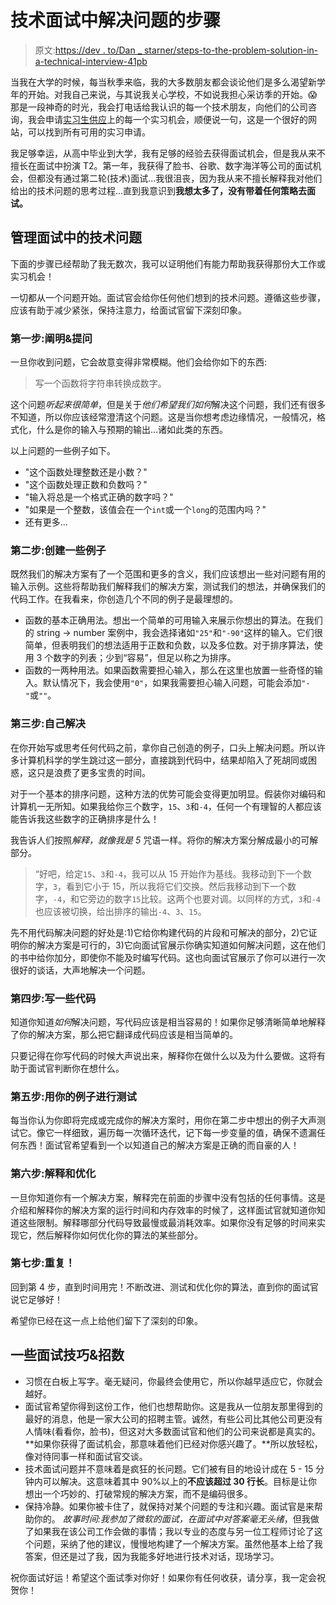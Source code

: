 # 技术面试中解决问题的步骤

> 原文:[https://dev . to/Dan _ starner/steps-to-the-problem-solution-in-a-technical-interview-41pb](https://dev.to/dan_starner/steps-towards-problem-solving-in-a-technical-interview-41pb)

当我在大学的时候，每当秋季来临，我的大多数朋友都会谈论他们是多么渴望新学年的开始。对我自己来说，与其说我关心学校，不如说我担心采访季的开始。😱那是一段神奇的时光，我会打电话给我认识的每一个技术朋友，向他们的公司咨询，我会申请[实习生供应](https://intern.supply/)上的每一个实习机会，顺便说一句，这是一个很好的网站，可以找到所有可用的实习申请。

我足够幸运，从高中毕业到大学，我有足够的经验去获得面试机会，但是我从来不擅长在面试中扮演 T2。第一年，我获得了脸书、谷歌、数字海洋等公司的面试机会，但都没有通过第二轮(技术)面试...我很沮丧，因为我从来不擅长解释我对他们给出的技术问题的思考过程...直到我意识到**我想太多了，没有带着任何策略去面试。**

## [](#managing-the-technical-question-of-an-interview)管理面试中的技术问题

下面的步骤已经帮助了我无数次，我可以证明他们有能力帮助我获得那份大工作或实习机会！

一切都从一个问题开始。面试官会给你任何他们想到的技术问题。遵循这些步骤，应该有助于减少紧张，保持注意力，给面试官留下深刻印象。

### [](#step-1-clarify-amp-ask-questions)第一步:阐明&提问

一旦你收到问题，它会故意变得非常模糊。他们会给你如下的东西:

> 写一个函数将字符串转换成数字。

这个问题*听起来很简单*，但是关于*他们希望我们如何*解决这个问题，我们还有很多不知道，所以你应该经常澄清这个问题。这是当你想考虑边缘情况，一般情况，格式化，什么是你的输入与预期的输出...诸如此类的东西。

以上问题的一些例子如下。

*   "这个函数处理整数还是小数？"
*   "这个函数处理正数和负数吗？"
*   "输入将总是一个格式正确的数字吗？"
*   "如果是一个整数，该值会在一个`int`或一个`long`的范围内吗？"
*   还有更多...

### [](#step-2-create-some-examples)第二步:创建一些例子

既然我们的解决方案有了一个范围和更多的含义，我们应该想出一些对问题有用的输入示例。这些将帮助我们解释我们的解决方案，测试我们的想法，并确保我们的代码工作。在我看来，你创造几个不同的例子是最理想的。

*   函数的基本正确用法。想出一个简单的可用输入来展示你想出的算法。在我们的 string -> number 案例中，我会选择诸如`"25"`和`"-90"`这样的输入。它们很简单，但表明我们的想法适用于正数和负数，以及多位数。对于排序算法，使用 3 个数字的列表；少到“容易”，但足以称之为排序。
*   函数的一两种用法。如果函数需要担心输入，那么在这里也放置一些奇怪的输入。默认情况下，我会使用`"0"`，如果我需要担心输入问题，可能会添加`"-"`或`""`。

### [](#step-3-solve-it-on-your-own)第三步:自己解决

在你开始写或思考任何代码之前，拿你自己创造的例子，口头上解决问题。所以许多计算机科学的学生跳过这一部分，直接跳到代码中，结果却陷入了死胡同或困惑，这只是浪费了更多宝贵的时间。

对于一个基本的排序问题，这种方法的优势可能会变得更加明显。假装你对编码和计算机一无所知。如果我给你三个数字，`15`、`3`和`-4`，任何一个有理智的人都应该能告诉我这些数字的正确排序是什么！

我告诉人们按照*解释，就像我是 5* 咒语一样。将你的解决方案分解成最小的可解部分。

> “好吧，给定`15`、`3`和`-4`，我可以从 15 开始作为基线。我移动到下一个数字，`3`，看到它小于 15，所以我将它们交换。然后我移动到下一个数字，`-4`，和它旁边的数字`15`比较。这两个也要对调。以同样的方式，`3`和`-4`也应该被切换，给出排序的输出`-4`、`3`、`15`。

先不用代码解决问题的好处是:1)它给你构建代码的片段和可解决的部分，2)它证明你的解决方案是可行的，3)它向面试官展示你确实知道如何解决问题，这在他们的书中给你加分，即使你不能及时编写代码。这也向面试官展示了你可以进行一次很好的谈话，大声地解决一个问题。

### [](#step-4-write-some-code)第四步:写一些代码

知道你知道*如何*解决问题，写代码应该是相当容易的！如果你足够清晰简单地解释了你的解决方案，那么把它翻译成代码应该是相当简单的。

只要记得在你写代码的时候大声说出来，解释你在做什么以及为什么要做。这将有助于面试官判断你在想什么。

### 第五步:用你的例子进行测试

每当你认为你即将完成或完成你的解决方案时，用你在第二步中想出的例子大声测试它。像它一样细致，遍历每一次循环迭代，记下每一步变量的值，确保不遗漏任何东西！面试官希望看到一个以知道自己的解决方案是正确的而自豪的人！

### [](#step-6-explain-and-optimize)第六步:解释和优化

一旦你知道你有一个解决方案，解释完在前面的步骤中没有包括的任何事情。这是介绍和解释你的解决方案的运行时间和内存效率的时候了，这样面试官就知道你知道这些限制。解释哪部分代码导致最慢或最消耗效率。如果你没有足够的时间来实现它，然后解释你如何优化你的算法的某些部分。

### [](#step-7-repeat)第七步:重复！

回到第 4 步，直到时间用完！不断改进、测试和优化你的算法，直到你的面试官说它足够好！

希望你已经在这一点上给他们留下了深刻的印象。

## [](#some-interview-tips-amp-tricks)一些面试技巧&招数

*   习惯在白板上写字。毫无疑问，你最终会使用它，所以你越早适应它，你就会越好。
*   面试官希望你得到这份工作，他们也想帮助你。这是我从一位朋友那里得到的最好的消息，他是一家大公司的招聘主管。诚然，有些公司比其他公司更没有人情味(看看你，脸书)，但这对大多数面试官和他们的公司来说都是真实的。**如果你获得了面试机会，那意味着他们已经对你感兴趣了。**所以放轻松，像对待同事一样和面试官交谈。
*   技术面试问题并不意味着是疯狂的长问题。它们被有目的地设计成在 5 - 15 分钟内可以解决。这意味着其中 90%以上的**不应该超过 30 行长**。目标是让你想出一个巧妙的、打破常规的解决方案，而不是编码很多。
*   保持冷静。如果你被卡住了，就保持对某个问题的专注和兴趣。面试官是来帮助你的。 *故事时间:*我参加了微软的面试，在面试中*对答案毫无头绪*，但我做了如果我在该公司工作会做的事情；我以专业的态度与另一位工程师讨论了这个问题，采纳了他的建议，慢慢地构建了一个解决方案。虽然他基本上给了我答案，但还是过了我，因为我能多好地进行技术对话，现场学习。

祝你面试好运！希望这个面试季对你好！如果你有任何收获，请分享，我一定会祝贺你！